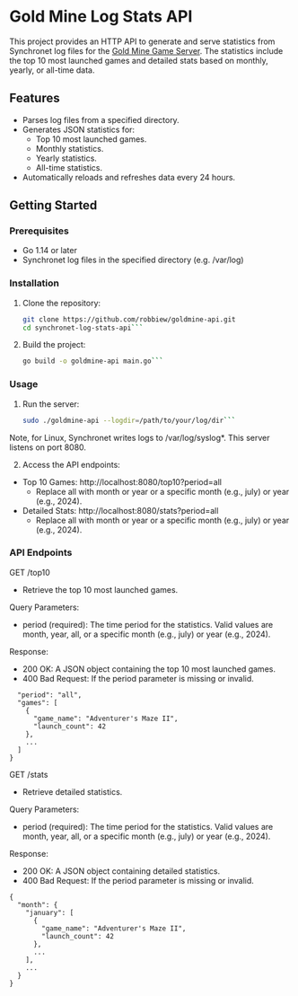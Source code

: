 # Gold Mine Log Stats API

This project provides an HTTP API to generate and serve statistics from Synchronet log files for the [Gold Mine Game Server](http://goldminebbs.com). The statistics include the top 10 most launched games and detailed stats based on monthly, yearly, or all-time data.

## Features

- Parses log files from a specified directory.
- Generates JSON statistics for:
  - Top 10 most launched games.
  - Monthly statistics.
  - Yearly statistics.
  - All-time statistics.
- Automatically reloads and refreshes data every 24 hours.

## Getting Started

### Prerequisites

- Go 1.14 or later
- Synchronet log files in the specified directory (e.g. /var/log)

### Installation

1. Clone the repository:

   ```bash
   git clone https://github.com/robbiew/goldmine-api.git
   cd synchronet-log-stats-api```

2.	Build the project:
    ```bash
    go build -o goldmine-api main.go```

### Usage

1. Run the server:
   ```bash
   sudo ./goldmine-api --logdir=/path/to/your/log/dir```

Note, for Linux, Synchronet writes logs to /var/log/syslog*. This server listens on port 8080.

2. Access the API endpoints:
* Top 10 Games: http://localhost:8080/top10?period=all
  * Replace all with month or year or a specific month (e.g., july) or year (e.g., 2024).
* Detailed Stats: http://localhost:8080/stats?period=all
  * Replace all with month or year or a specific month (e.g., july) or year (e.g., 2024).
 
### API Endpoints

GET /top10
* Retrieve the top 10 most launched games.
  
Query Parameters:
* period (required): The time period for the statistics. Valid values are month, year, all, or a specific month (e.g., july) or year (e.g., 2024).
  
Response:
* 200 OK: A JSON object containing the top 10 most launched games.
* 400 Bad Request: If the period parameter is missing or invalid.

```{
  "period": "all",
  "games": [
    {
      "game_name": "Adventurer's Maze II",
      "launch_count": 42
    },
    ...
  ]
}
```
GET /stats
* Retrieve detailed statistics.
  
Query Parameters:
* period (required): The time period for the statistics. Valid values are month, year, all, or a specific month (e.g., july) or year (e.g., 2024).

Response:
* 200 OK: A JSON object containing detailed statistics.
* 400 Bad Request: If the period parameter is missing or invalid.

```
{
  "month": {
    "january": [
      {
        "game_name": "Adventurer's Maze II",
        "launch_count": 42
      },
      ...
    ],
    ...
  }
}
```


